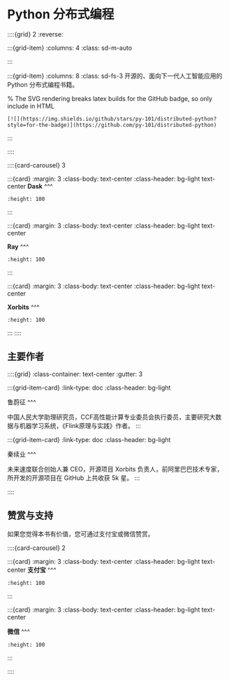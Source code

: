 # Python 分布式编程

::::{grid} 2
:reverse:

:::{grid-item}
:columns: 4
:class: sd-m-auto


:::

:::{grid-item}
:columns: 8
:class: sd-fs-3
开源的、面向下一代人工智能应用的 Python 分布式编程书籍。

% The SVG rendering breaks latex builds for the GitHub badge, so only include in HTML
```{only} html
[![](https://img.shields.io/github/stars/py-101/distributed-python?style=for-the-badge)](https://github.com/py-101/distributed-python)
```

:::

::::

::::{card-carousel} 3

:::{card}
:margin: 3
:class-body: text-center
:class-header: bg-light text-center
**Dask**
^^^
```{image} https://docs.dask.org/en/latest/_images/dask_horizontal.svg
:height: 100
```
:::

:::{card}
:margin: 3
:class-body: text-center
:class-header: bg-light text-center

**Ray**
^^^
```{image} ./img/ray-logo.svg
:height: 100
```
:::


:::{card}
:margin: 3
:class-body: text-center
:class-header: bg-light text-center

**Xorbits**
^^^
```{image} https://doc.xorbits.io/en/latest/_static/xorbits.svg
:height: 100
```
:::
::::

## 主要作者

::::{grid}
:class-container: text-center
:gutter: 3

:::{grid-item-card}
:link-type: doc
:class-header: bg-light

鲁蔚征
^^^

中国人民大学助理研究员，CCF高性能计算专业委员会执行委员，主要研究大数据与机器学习系统，《Flink原理与实践》作者。
:::

:::{grid-item-card}
:link-type: doc
:class-header: bg-light

秦续业
^^^

未来速度联合创始人兼 CEO，开源项目 Xorbits 负责人，前阿里巴巴技术专家，所开发的开源项目在 GitHub 上共收获 5k 星。
:::

::::

## 赞赏与支持

如果您觉得本书有价值，您可通过支付宝或微信赞赏。

::::{card-carousel} 2

:::{card}
:margin: 3
:class-body: text-center
:class-header: bg-light text-center
**支付宝**
^^^
```{image} ./img/donate/alipay.png
:height: 100
```
:::

:::{card}
:margin: 3
:class-body: text-center
:class-header: bg-light text-center

**微信**
^^^
```{image} ./img/donate/wechat.png
:height: 100
```
:::

::::